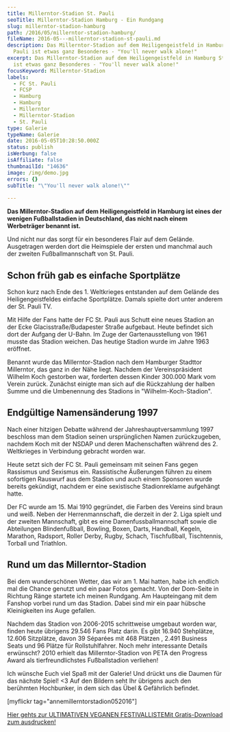 ```yaml
---
title: Millerntor-Stadion St. Pauli
seoTitle: Millerntor-Stadion Hamburg - Ein Rundgang
slug: millerntor-stadion-hamburg
path: /2016/05/millerntor-stadion-hamburg/
fileName: 2016-05---millerntor-stadion-st-pauli.md
description: Das Millerntor-Stadion auf dem Heiligengeistfeld in Hamburg St.
  Pauli ist etwas ganz Besonderes - "You'll never walk alone!"
excerpt: Das Millerntor-Stadion auf dem Heiligengeistfeld in Hamburg St. Pauli
  ist etwas ganz Besonderes - "You'll never walk alone!"
focusKeyword: Millerntor-Stadion
labels:
  - FC St. Pauli
  - FCSP
  - Hamburg
  - Hamburg
  - Millerntor
  - Millerntor-Stadion
  - St. Pauli
type: Galerie
typeName: Galerie
date: 2016-05-05T10:28:50.000Z
status: publish
isWerbung: false
isAffiliate: false
thumbnailId: "14636"
image: /img/demo.jpg
errors: {}
subTitle: "\"You'll never walk alone!\""
  
---
```


**Das Millerntor-Stadion auf dem Heiligengeistfeld in Hamburg ist eines der
wenigen Fußballstadien in Deutschland, das nicht nach einem Werbeträger benannt
ist.**

Und nicht nur das sorgt für ein besonderes Flair auf dem Gelände. Ausgetragen
werden dort die Heimspiele der ersten und manchmal auch der zweiten
Fußballmannschaft von St. Pauli.

## Schon früh gab es einfache Sportplätze

Schon kurz nach Ende des 1. Weltkrieges entstanden auf dem Gelände des
Heiligengeistfeldes einfache Sportplätze. Damals spielte dort unter anderem der
St. Pauli TV.

Mit Hilfe der Fans hatte der FC St. Pauli aus Schutt eine neues Stadion an der
Ecke Glacisstraße/Budapester Straße aufgebaut. Heute befindet sich dort der
Aufgang der U-Bahn. Im Zuge der Gartenausstellung von 1961 musste das Stadion
weichen. Das heutige Stadion wurde im Jahre 1963 eröffnet.

Benannt wurde das Millerntor-Stadion nach dem Hamburger Stadttor Millerntor, das
ganz in der Nähe liegt. Nachdem der Vereinspräsident Wilhelm Koch gestorben war,
forderten dessen Kinder 300.000 Mark vom Verein zurück. Zunächst einigte man
sich auf die Rückzahlung der halben Summe und die Umbenennung des Stadions in
"Wilhelm-Koch-Stadion".

## Endgültige Namensänderung 1997

Nach einer hitzigen Debatte während der Jahreshauptversammlung 1997 beschloss
man dem Stadion seinen ursprünglichen Namen zurückzugeben, nachdem Koch mit der
NSDAP und deren Machenschaften während des 2. Weltkrieges in Verbindung gebracht
worden war.

Heute setzt sich der FC St. Pauli gemeinsam mit seinen Fans gegen Rassismus und
Sexismus ein. Rassistische Äußerungen führen zu einem sofortigen Rauswurf aus
dem Stadion und auch einem Sponsoren wurde bereits gekündigt, nachdem er eine
sexistische Stadionreklame aufgehängt hatte.

Der FC wurde am 15. Mai 1910 gegründet, die Farben des Vereins sind braun und
weiß. Neben der Herrenmannschaft, die derzeit in der 2. Liga spielt und der
zweiten Mannschaft, gibt es eine Damenfussballmannschaft sowie die Abteilungen
Blindenfußball, Bowling, Boxen, Darts, Handball, Kegeln, Marathon, Radsport,
Roller Derby, Rugby, Schach, Tischfußball, Tischtennis, Torball und Triathlon.

## Rund um das Millerntor-Stadion

Bei dem wunderschönen Wetter, das wir am 1. Mai hatten, habe ich endlich mal die
Chance genutzt und ein paar Fotos gemacht. Von der Dom-Seite in Richtung Ränge
startete ich meinen Rundgang. Am Haupteingang mit dem Fanshop vorbei rund um das
Stadion. Dabei sind mir ein paar hübsche Kleinigkeiten ins Auge gefallen.

Nachdem das Stadion von 2006-2015 schrittweise umgebaut worden war, finden heute
übrigens 29.546 Fans Platz darin. Es gibt 16.940 Stehplätze, 12.606 Sitzplätze,
davon 39 Séparées mit 468 Plätzen , 2.491 Business Seats und 96 Plätze für
Rollstuhlfahrer. Noch mehr interessante Details erwünscht? 2010 erhielt das
Millerntor-Stadion von PETA den Progress Award als tierfreundlichstes
Fußballstadion verliehen!

Ich wünsche Euch viel Spaß mit der Galerie! Und drückt uns die Daumen für das
nächste Spiel! &lt;3 Auf den Bildern seht Ihr übrigens auch den berühmten
Hochbunker, in dem sich das Übel &amp; Gefährlich befindet.

[myflickr tag="annemillerntorstadion052016"]

[Hier gehts zur ULTIMATIVEN VEGANEN FESTIVALLISTEMit Gratis-Download zum ausdrucken!](/2015/03/die-ultimative-vegane-festivalliste)

  